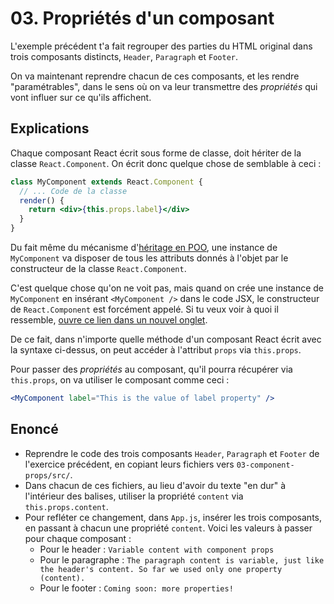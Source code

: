 # 03. Propriétés d'un composant

L'exemple précédent t'a fait regrouper des parties du HTML original dans trois
composants distincts, `Header`, `Paragraph` et `Footer`.

On va maintenant reprendre chacun de ces composants, et les rendre "paramétrables",
dans le sens où on va leur transmettre des *propriétés* qui vont influer sur ce qu'ils
affichent.

## Explications

Chaque composant React écrit sous forme de classe, doit hériter de la classe
`React.Component`. On écrit donc quelque chose de semblable à ceci :

```jsx
class MyComponent extends React.Component {
  // ... Code de la classe
  render() {
    return <div>{this.props.label}</div>
  }
}
```

Du fait même du mécanisme d'[héritage en POO](http://course.jsx.fr/courses/javascript-poo/heritage),
une instance de `MyComponent` va disposer de tous les attributs donnés à l'objet
par le constructeur de la classe `React.Component`.

C'est quelque chose qu'on ne voit pas, mais quand on crée une instance de `MyComponent`
en insérant `<MyComponent />` dans le code JSX, le constructeur de `React.Component`
est forcément appelé. Si tu veux voir à quoi il ressemble, [ouvre ce lien dans un nouvel onglet](https://github.com/facebook/react/blob/e8857918422b5ce8505ba5ce4a2d153e509c17a1/packages/react/src/ReactBaseClasses.js#L17-L24).

De ce fait, dans n'importe quelle méthode d'un composant React écrit avec la syntaxe
ci-dessus, on peut accéder à l'attribut `props` via `this.props`.

Pour passer des *propriétés* au composant, qu'il pourra récupérer via `this.props`,
on va utiliser le composant comme ceci :
```jsx
<MyComponent label="This is the value of label property" />
```

## Enoncé

* Reprendre le code des trois composants `Header`, `Paragraph` et `Footer` de l'exercice précédent,
en copiant leurs fichiers vers `03-component-props/src/`.
* Dans chacun de ces fichiers, au lieu d'avoir du texte "en dur" à l'intérieur des
balises, utiliser la propriété `content` via `this.props.content`.
* Pour refléter ce changement, dans `App.js`, insérer les trois composants, en passant
à chacun une propriété `content`. Voici les valeurs à passer pour chaque composant :
    * Pour le header : `Variable content with component props`
    * Pour le paragraphe : `The paragraph content is variable, just like the header's content. So far we used only one property (content).`
    * Pour le footer : `Coming soon: more properties!`

